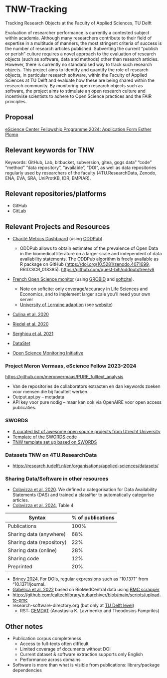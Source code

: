 # TNW-Tracking
Tracking Research Objects at the Faculty of Applied Sciences, TU Delft

Evaluation of researcher performance is currently a contested subject within academia. Although many researchers contribute to their field of expertise in a multitude of manners, the most stringent criteria of success is the number of research articles published. Subverting the current “publish or perish” culture requires a novel approach to the evaluation of research objects (such as software, data and methods) other than research articles. However, there is currently no standardised way to track such research objects. This project aims to identify and quantify the role of research objects, in particular research software, within the Faculty of Applied Sciences at TU Delft and evaluate how these are being shared within the research community. By monitoring open research objects such as software, the project aims to stimulate an open research culture and incentivise scientists to adhere to Open Science practices and the FAIR principles.


## Proposal
[eScience Center Fellowship Programme 2024: Application Form Esther Plomp](https://doi.org/10.5281/zenodo.10939832)


## Relevant keywords for TNW

Keywords: GitHub, Lab, bitbucket, subversion, gitea, gogs
data” “code” “method” “data repository”, “available”, “DOI”, as well as data repositories regularly used by researchers of the faculty (4TU.ResearchData, Zenodo, ENA, EVA, SRA, UniProtKB, IDR, EMPIAR). 

## Relevant repositories/platforms
- GitHub
- GitLab

## Relevant Projects and Resources

- [Charité Metrics Dashboard](https://quest-dashboard.charite.de/) (using [ODDPub](https://github.com/quest-bih/oddpub)) 
  - ODDPub allows to obtain estimates of the prevalence of Open Data in the biomedical literature on a larger scale and independent of data availability statements. The ODDPub algorithm is freely available as R package on GitHub (https://doi.org/10.5281/zenodo.4071699, RRID:SCR_018385). https://github.com/quest-bih/oddpub/tree/v6
- [French Open Science monitor](https://frenchopensciencemonitor.esr.gouv.fr/) (using [GROBID](https://github.com/kermitt2/grobid) and [softcite](https://github.com/softcite/software-mentions)).
  - Note on softcite: only coverage/accuracy in Life Sciences and Economics, and to implement larger scale you'll need your own server
  - [University of Lorraine adaption](https://gitlab.com/Cthulhus_Queen/barometre_scienceouverte_universitedelorraine) (see [website](https://scienceouverte.univ-lorraine.fr/en/bibliometrics/lorraine-open-science-barometer/))

- [Culina et al. 2020](https://doi.org/10.1371/journal.pbio.3000763)
- [Riedel et al. 2020](https://doi.org/10.5334/dsj-2020-042)
- [Serghiou et al. 2021](https://doi.org/10.1371/journal.pbio.3001107)
- [DataStet](https://github.com/kermitt2/datastet)
- [Open Science Monitoring Initiative](https://open-science-monitoring.org/)

### Project Meron Vermaas, eScience Fellow 2023-2024
https://github.com/meronvermaas/PURE_fulltext_analysis
- Van de repositories de collaborators extracten en dan keywords zoeken voor mensen die bij faculteit werken. 
- Output.api.py – metadata
- API key voor pure nodig – maar kan ook via OpenAIRE voor open access publicaties. 

### SWORDS

* [A curated list of awesome open source projects from Utrecht University](https://github.com/UtrechtUniversity/awesome-utrecht-university)
* [Template of the SWORDS code](https://github.com/UtrechtUniversity/SWORDS-UU)
* [TNW template set up based on SWORDS](https://github.com/EstherPlomp/SWORDS-TNW)

### Datasets TNW on 4TU.ResearchData
- https://research.tudelft.nl/en/organisations/applied-sciences/datasets/

### Sharing Data/Software in other resources

- [Colavizza et al. 2020](https://doi.org/10.1371/journal.pone.0230416). We defined a categorisation for Data Availability Statements (DAS) and trained a classifier to automatically categorise articles.
- [Colavizza et al. 2024](https://doi.org/10.48550/arXiv.2404.16171), Table 4

| Syntax      | % of publications |
| ----------- | ----------- |
| Publications     | 100%       |
| Sharing data (anywhere)   | 68%       |
| Sharing data (repository)   | 22%        |
| Sharing data (online)   | 28%        |
| Sharing code   | 12%       |
| Preprinted   | 20%       |

- [Briney 2024](https://doi.org/10.22002/d2h9g-5q152), For DOIs, regular expressions such as “10.1371” from “10.1371/journal.
- [Gabelica et al. 2022](https://doi.org/10.1016/j.jclinepi.2022.05.019) based on BioMedCentral data using [BMC scrapper](https://github.com/bojcicm/bmc-scrapper)
- https://github.com/caltechlibrary/pubarchiver/blob/main/scripts/upload-to-pmc
- research-software-directory.org (but only at [TU Delft level](https://research-software-directory.org/organisations/delft-university-of-technology))
  - RST: [GEMDAT](https://zenodo.org/doi/10.5281/zenodo.8401669) (Anastasiia K. Lavrinenko and Theodosios Famprikis)
  

## Other notes

- Publication corpus completeness
  - Access to full-texts often difficult
  - Limited coverage of documents without DOI
  - Current dataset & software extraction supports only English
  - Performance across domains
- Software is more than what is visible from publications: library/package dependencies

